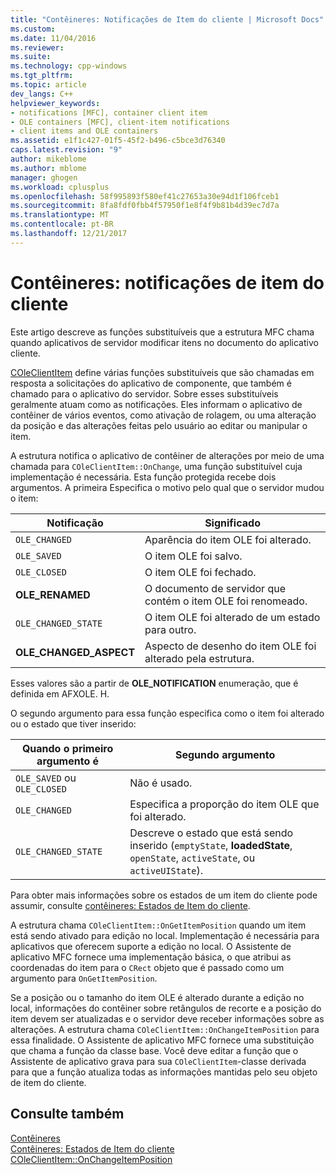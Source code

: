 ```yaml
---
title: "Contêineres: Notificações de Item do cliente | Microsoft Docs"
ms.custom: 
ms.date: 11/04/2016
ms.reviewer: 
ms.suite: 
ms.technology: cpp-windows
ms.tgt_pltfrm: 
ms.topic: article
dev_langs: C++
helpviewer_keywords:
- notifications [MFC], container client item
- OLE containers [MFC], client-item notifications
- client items and OLE containers
ms.assetid: e1f1c427-01f5-45f2-b496-c5bce3d76340
caps.latest.revision: "9"
author: mikeblome
ms.author: mblome
manager: ghogen
ms.workload: cplusplus
ms.openlocfilehash: 58f995893f580ef41c27653a30e94d1f106fceb1
ms.sourcegitcommit: 8fa8fdf0fbb4f57950f1e8f4f9b81b4d39ec7d7a
ms.translationtype: MT
ms.contentlocale: pt-BR
ms.lasthandoff: 12/21/2017
---
```

# <a name="containers-client-item-notifications"></a>Contêineres: notificações de item do cliente
Este artigo descreve as funções substituíveis que a estrutura MFC chama quando aplicativos de servidor modificar itens no documento do aplicativo cliente.  
  
 [COleClientItem](../mfc/reference/coleclientitem-class.md) define várias funções substituíveis que são chamadas em resposta a solicitações do aplicativo de componente, que também é chamado para o aplicativo do servidor. Sobre esses substituíveis geralmente atuam como as notificações. Eles informam o aplicativo de contêiner de vários eventos, como ativação de rolagem, ou uma alteração da posição e das alterações feitas pelo usuário ao editar ou manipular o item.  
  
 A estrutura notifica o aplicativo de contêiner de alterações por meio de uma chamada para `COleClientItem::OnChange`, uma função substituível cuja implementação é necessária. Esta função protegida recebe dois argumentos. A primeira Especifica o motivo pelo qual que o servidor mudou o item:  
  
|Notificação|Significado|  
|------------------|-------------|  
|`OLE_CHANGED`|Aparência do item OLE foi alterado.|  
|`OLE_SAVED`|O item OLE foi salvo.|  
|`OLE_CLOSED`|O item OLE foi fechado.|  
|**OLE_RENAMED**|O documento de servidor que contém o item OLE foi renomeado.|  
|`OLE_CHANGED_STATE`|O item OLE foi alterado de um estado para outro.|  
|**OLE_CHANGED_ASPECT**|Aspecto de desenho do item OLE foi alterado pela estrutura.|  
  
 Esses valores são a partir de **OLE_NOTIFICATION** enumeração, que é definida em AFXOLE. H.  
  
 O segundo argumento para essa função especifica como o item foi alterado ou o estado que tiver inserido:  
  
|Quando o primeiro argumento é|Segundo argumento|  
|----------------------------|---------------------|  
|`OLE_SAVED` ou `OLE_CLOSED`|Não é usado.|  
|`OLE_CHANGED`|Especifica a proporção do item OLE que foi alterado.|  
|`OLE_CHANGED_STATE`|Descreve o estado que está sendo inserido (`emptyState`, **loadedState**, `openState`, `activeState`, ou `activeUIState`).|  
  
 Para obter mais informações sobre os estados de um item do cliente pode assumir, consulte [contêineres: Estados de Item do cliente](../mfc/containers-client-item-states.md).  
  
 A estrutura chama `COleClientItem::OnGetItemPosition` quando um item está sendo ativado para edição no local. Implementação é necessária para aplicativos que oferecem suporte a edição no local. O Assistente de aplicativo MFC fornece uma implementação básica, o que atribui as coordenadas do item para o `CRect` objeto que é passado como um argumento para `OnGetItemPosition`.  
  
 Se a posição ou o tamanho do item OLE é alterado durante a edição no local, informações do contêiner sobre retângulos de recorte e a posição do item devem ser atualizadas e o servidor deve receber informações sobre as alterações. A estrutura chama `COleClientItem::OnChangeItemPosition` para essa finalidade. O Assistente de aplicativo MFC fornece uma substituição que chama a função da classe base. Você deve editar a função que o Assistente de aplicativo grava para sua `COleClientItem`-classe derivada para que a função atualiza todas as informações mantidas pelo seu objeto de item do cliente.  
  
## <a name="see-also"></a>Consulte também  
 [Contêineres](../mfc/containers.md)   
 [Contêineres: Estados de Item do cliente](../mfc/containers-client-item-states.md)   
 [COleClientItem::OnChangeItemPosition](../mfc/reference/coleclientitem-class.md#onchangeitemposition)

